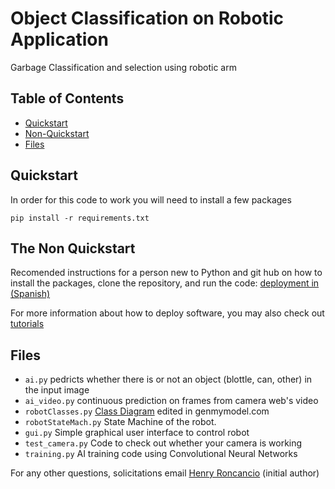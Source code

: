 # Object Classification on Robotic Application

Garbage Classification and selection using robotic arm

## Table of Contents

- [Quickstart](#quickstart)
- [Non-Quickstart](#the-non-quickstart)
- [Files](#files)


## Quickstart 

In order for this code to work you will need to install a few packages 

```shell script
pip install -r requirements.txt
```
## The Non Quickstart


Recomended instructions for a person new to Python and git hub on how to install the packages, clone the repository, and run the code: [deployment in (Spanish)](https://github.com/roncanciovl/objectclassification/blob/main/deployment.md)

For more information about how to deploy software, you may also check out [tutorials](https://github.com/roncanciovl/objectclassification/blob/main/tutorials.md)

## Files


- `ai.py` pedricts whether there is or not an object (blottle, can, other) in the input image
- `ai_video.py` continuous prediction on frames from camera web's video
- `robotClasses.py` [Class Diagram](https://app.genmymodel.com/personal/projects/_cYSoYGWiEe2ck8ytUMEi6A) edited in genmymodel.com  
- `robotStateMach.py` State Machine of the robot.
- `gui.py` Simple graphical user interface to control robot
- `test_camera.py` Code to check out whether your camera is working
- `training.py` AI training code using Convolutional Neural Networks


For any other questions, solicitations email [Henry Roncancio](mailto:henryroncanciovelandia@gmail.com) (initial author)